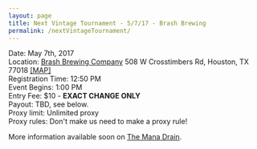 ```yaml
---
layout: page
title: Next Vintage Tournament - 5/7/17 - Brash Brewing
permalink: /nextVintageTournament/
---
```

Date: May 7th, 2017  
Location: [Brash Brewing Company](https://www.facebook.com/Brash-brewing-company-229796680431006/) 508 W Crosstimbers Rd, Houston, TX 77018 [[MAP]](https://goo.gl/maps/JbUmv9nZm1B2)  
Registration Time: 12:50 PM  
Event Begins: 1:00 PM  
Entry Fee: $10 - **EXACT CHANGE ONLY**  
Payout: TBD, see below.  
Proxy limit: Unlimited proxy  
Proxy rules: Don't make us need to make a proxy rule!  

More information available soon on [The Mana Drain](http://themanadrain.com).